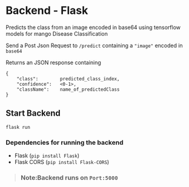# Backend - Flask
Predicts the class from an image encoded in base64 using tensorflow models for mango Disease Classification

Send a Post Json Request to `/predict` containing a `"image"` encoded in `base64`

Returns an JSON response containing 
```
{
    "class":        predicted_class_index,
    "confidence":   <0-1>,
    "className":    name_of_predictedClass    
}
``` 
## Start Backend
``` 
flask run
``` 

### Dependencies for running the backend
- Flask (`pip install Flask`)
- Flask CORS (`pip install Flask-CORS`)

> ### Note:Backend runs on `Port:5000`